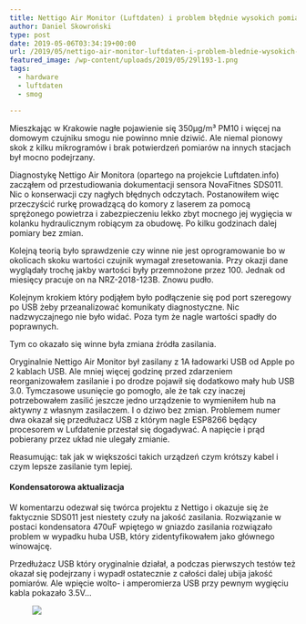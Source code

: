 ```yaml
---
title: Nettigo Air Monitor (Luftdaten) i problem błędnie wysokich pomiarów + kondensatorowa aktualizacja
author: Daniel Skowroński
type: post
date: 2019-05-06T03:34:19+00:00
url: /2019/05/nettigo-air-monitor-luftdaten-i-problem-blednie-wysokich-pomiarow/
featured_image: /wp-content/uploads/2019/05/29l193-1.png
tags:
  - hardware
  - luftdaten
  - smog

---
```

 

Mieszkając w Krakowie nagłe pojawienie się 350μg/m³ PM10 i więcej na domowym czujniku smogu nie powinno mnie dziwić. Ale niemal pionowy skok z kilku mikrogramów i brak potwierdzeń pomiarów na innych stacjach był mocno podejrzany.

Diagnostykę Nettigo Air Monitora (opartego na projekcie Luftdaten.info) zacząłem od przestudiowania dokumentacji sensora NovaFitnes SDS011. Nic o konserwacji czy nagłych błędnych odczytach. Postanowiłem więc przeczyścić rurkę prowadzącą do komory z laserem za pomocą sprężonego powietrza i zabezpieczeniu lekko zbyt mocnego jej wygięcia w kolanku hydraulicznym robiącym za obudowę. Po kilku godzinach dalej pomiary bez zmian.

Kolejną teorią było sprawdzenie czy winne nie jest oprogramowanie bo w okolicach skoku wartości czujnik wymagał zresetowania. Przy okazji dane wyglądały trochę jakby wartości były przemnożone przez 100. Jednak od miesięcy pracuje on na NRZ-2018-123B. Znowu pudło.

Kolejnym krokiem który podjąłem było podłączenie się pod port szeregowy po USB żeby przeanalizować komunikaty diagnostyczne. Nic nadzwyczajnego nie było widać. Poza tym że nagle wartości spadły do poprawnych. 

Tym co okazało się winne była zmiana źródła zasilania. 

Oryginalnie Nettigo Air Monitor był zasilany z 1A ładowarki USB od Apple po 2 kablach USB. Ale mniej więcej godzinę przed zdarzeniem reorganizowałem zasilanie i po drodze pojawił się dodatkowo mały hub USB 3.0. Tymczasowe usunięcie go pomogło, ale że tak czy inaczej potrzebowałem zasilić jeszcze jedno urządzenie to wymieniłem hub na aktywny z własnym zasilaczem. I o dziwo bez zmian. Problemem numer dwa okazał się przedłużacz USB z którym nagle ESP8266 będący procesorem w Lufdatenie przestał się dogadywać. A napięcie i prąd pobierany przez układ nie ulegały zmianie.

Reasumując: tak jak w większości takich urządzeń czym krótszy kabel i czym lepsze zasilanie tym lepiej.

#### Kondensatorowa aktualizacja

W komentarzu odezwał się twórca projektu z Nettigo i okazuje się że faktycznie SDS011 jest niestety czuły na jakość zasilania. Rozwiązanie w postaci kondensatora 470uF wpiętego w gniazdo zasilania rozwiązało problem w wypadku huba USB, który zidentyfikowałem jako głównego winowajcę. 

Przedłużacz USB który oryginalnie działał, a podczas pierwszych testów też okazał się podejrzany i wypadł ostatecznie z całości dalej ubija jakość pomiarów. Ale wpięcie wolto- i amperomierza USB przy pewnym wygięciu kabla pokazało 3.5V...<figure class="wp-block-image">

![](/wp-content/uploads/2019/05/29l193-1.png) </figure>